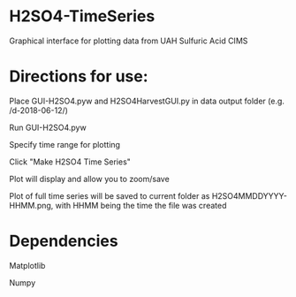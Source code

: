 # H2SO4-TimeSeries
Graphical interface for plotting data from UAH Sulfuric Acid CIMS


# Directions for use:

Place GUI-H2SO4.pyw and H2SO4HarvestGUI.py in data output folder (e.g. /d-2018-06-12/)

Run GUI-H2SO4.pyw

Specify time range for plotting

Click "Make H2SO4 Time Series"

Plot will display and allow you to zoom/save

Plot of full time series will be saved to current folder as H2SO4MMDDYYYY-HHMM.png, with HHMM being the time the file was created


# Dependencies

Matplotlib

Numpy
